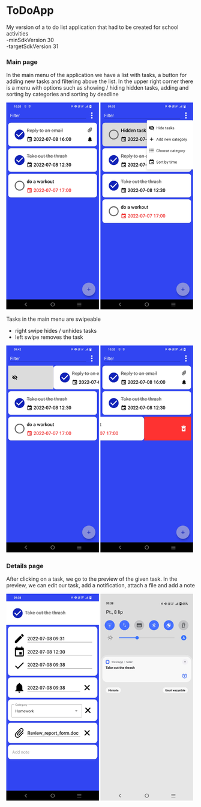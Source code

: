 # ToDoApp
My version of a to do list application that had to be created for school activities
<br>
-minSdkVersion 30
<br>
-targetSdkVersion 31


### Main page
In the main menu of the application we have a list with tasks, a button for adding new tasks and filtering above the list. In the upper right corner there is a menu with options such as showing / hiding hidden tasks, adding and sorting by categories and sorting by deadline
<br>
<p float="left">
<img src="https://github.com/konrad0025/ToDoApp/blob/master/photosToReadme/Main_pagev2.jpg" width="49%" height="49%" />


<img src="https://github.com/konrad0025/ToDoApp/blob/master/photosToReadme/Main_page_options.jpg" width="49%" height="49%" />

</p>

Tasks in the main menu are swipeable <br>
- right swipe hides / unhides tasks <br>
- left swipe removes the task <br>

<p float="left">
<img src="https://github.com/konrad0025/ToDoApp/blob/master/photosToReadme/Swipe_left.jpg" width="49%" height="49%" />


<img src="https://github.com/konrad0025/ToDoApp/blob/master/photosToReadme/Swipe_rightv2.jpg" width="49%" height="49%" />

</p>

### Details page
After clicking on a task, we go to the preview of the given task. In the preview, we can edit our task, add a notification, attach a file and add a note
<br>
<p float="left">
<img src="https://github.com/konrad0025/ToDoApp/blob/master/photosToReadme/Details.jpg" width="49%" height="49%" />


<img src="https://github.com/konrad0025/ToDoApp/blob/master/photosToReadme/Notification.jpg" width="49%" height="49%" />

</p>
